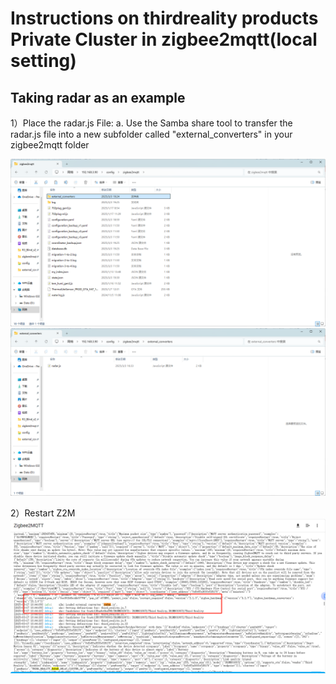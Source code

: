 # Instructions on thirdreality products Private Cluster in zigbee2mqtt(local setting)

## Taking radar as an example

1）Place the radar.js File: a. Use the Samba share tool to transfer the radar.js file into a new subfolder called "external_converters" in your zigbee2mqtt folder

![config_configuration](assets/readme/10.png)
![config_configuration](assets/readme/11.png)

2）Restart Z2M
![config_configuration](assets/readme/1.png)

